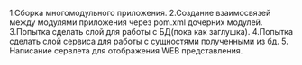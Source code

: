 1.Сборка многомодульного приложения.
2.Создание взаимосвязей между модулями приложения через pom.xml дочерних модулей.
3.Попытка сделать слой для работы с БД(пока как заглушка).
4.Попытка сделать слой сервиса для работы с сущностями полученными из бд.
5. Написание сервлета для отображения WEB представления.
